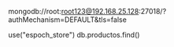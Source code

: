 mongodb://root:root123@192.168.25.128:27018/?authMechanism=DEFAULT&tls=false

use("espoch_store")
db.productos.find()